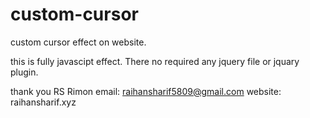 # custom-cursor
custom cursor effect on website.

this is fully javascipt effect. There no required any jquery file or jquary plugin.

thank you 
RS Rimon
email: raihansharif5809@gmail.com
website: raihansharif.xyz
